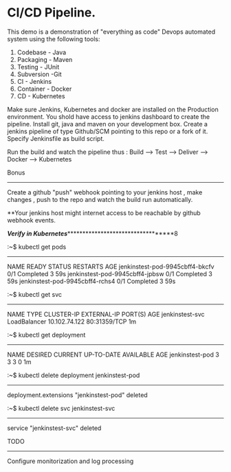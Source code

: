 # CI/CD Pipeline.
This demo is a demonstration of "everything as code" Devops automated system using the following tools:

1) Codebase - Java
2) Packaging - Maven
3) Testing - JUnit
4) Subversion -Git
5) CI  - Jenkins
5) Container - Docker
7) CD - Kubernetes


Make sure Jenkins, Kubernetes and docker are installed on the Production environment.
You shold have access to jenkins dashboard to create the pipeline.
Install git, java and maven on your development box. 
Create a jenkins pipeline of type Github/SCM pointing to this repo or a fork of it.
Specify Jenkinsfile as build script.

Run the build and watch the pipeline thus :
Build --> Test --> Deliver --> Docker --> Kubernetes


Bonus
*******
Create a github "push" webhook pointing to your jenkins host , make changes , push to the repo and
watch the build run automatically.

**Your jenkins host might internet access to be reachable by github webhook events. 



*****************Verify in Kubernetes***************************************************8


:~$ kubectl get pods
*******************************************************************************************
NAME                              READY     STATUS      RESTARTS   AGE
jenkinstest-pod-9945cbff4-bkcfv   0/1       Completed   3          59s
jenkinstest-pod-9945cbff4-jpbsw   0/1       Completed   3          59s
jenkinstest-pod-9945cbff4-rchs4   0/1       Completed   3          59s

:~$ kubectl get svc
********************************************************************************************
NAME              TYPE           CLUSTER-IP      EXTERNAL-IP   PORT(S)        AGE
jenkinstest-svc   LoadBalancer   10.102.74.122   <pending>     80:31359/TCP   1m


:~$ kubectl get deployment
***********************************************************************************************
NAME              DESIRED   CURRENT   UP-TO-DATE   AVAILABLE   AGE
jenkinstest-pod   3         3         3            0           1m

:~$ kubectl delete deployment jenkinstest-pod
*********************************************************************************************
deployment.extensions "jenkinstest-pod" deleted


:~$ kubectl delete svc jenkinstest-svc
**************************************************************************************
service "jenkinstest-svc" deleted


TODO
*******
Configure monitorization and log processing
